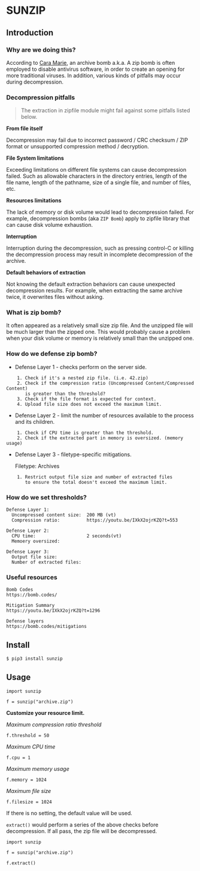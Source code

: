 # SUNZIP

## Introduction

### Why are we doing this?

According to [Cara Marie](https://youtu.be/IXkX2ojrKZQ?t=331), an archive bomb a.k.a. A zip bomb is often employed to disable antivirus software, in order to create an opening for more traditional viruses. In addition, various kinds of pitfalls may occur during decompression.

### Decompression pitfalls

> The extraction in zipfile module might fail against some pitfalls listed below.

**From file itself**
 
Decompression may fail due to incorrect password / CRC checksum / ZIP format or
unsupported compression method / decryption.

**File System limitations**
 
Exceeding limitations on different file systems can cause decompression failed.
Such as allowable characters in the directory entries, length of the file name,
length of the pathname, size of a single file, and number of files, etc.

**Resources limitations**
 
The lack of memory or disk volume would lead to decompression failed. 
For example, decompression bombs (aka `ZIP Bomb`) apply to zipfile library 
that can cause disk volume exhaustion.

**Interruption**
 
Interruption during the decompression, such as pressing control-C or killing the
decompression process may result in incomplete decompression of the archive.

**Default behaviors of extraction**

Not knowing the default extraction behaviors can cause unexpected decompression results.
For example, when extracting the same archive twice, it overwrites files without asking.

### What is zip bomb?
It often appeared as a relatively small size zip file. And the unzipped file will be much larger than the zipped one.
This would probably cause a problem when your disk volume or memory is relatively small than the unzipped one.

### How do we defense zip bomb?

* Defense Layer 1 - checks perform on the server side.

```
    1. Check if it's a nested zip file. (i.e. 42.zip)
    2. Check if the compression ratio (Uncompressed Content/Compressed Content) 
       is greater than the threshold?
    3. Check if the file format is expected for context.
    4. Upload file size does not exceed the maximum limit. 
```

* Defense Layer 2 - limit the number of resources available to the process and its children.

```
    1. Check if CPU time is greater than the threshold.
    2. Check if the extracted part in memory is oversized. (memory usage)
```
  
* Defense Layer 3 - filetype-specific mitigations.

  Filetype: Archives
```
    1. Restrict output file size and number of extracted files 
       to ensure the total doesn't exceed the maximum limit.
```

### How do we set thresholds?

  ```
  Defense Layer 1:
    Uncompressed content size:  200 MB (vt)
    Compression ratio:          https://youtu.be/IXkX2ojrKZQ?t=553
  
  Defense Layer 2:
    CPU time:                   2 seconds(vt)
    Memoery oversized:
    
  Defense Layer 3:
    Output file size:
    Number of extracted files:
  ```

### Useful resources

  ```
  Bomb Codes
  https://bomb.codes/
  
  Mitigation Summary
  https://youtu.be/IXkX2ojrKZQ?t=1296
  
  Defense layers
  https://bomb.codes/mitigations
  ```


## Install


```bash
$ pip3 install sunzip
```


## Usage

```python=
import sunzip

f = sunzip("archive.zip")
```


**Customize your resource limit.**

*Maximum compression ratio threshold*
```python=
f.threshold = 50
```
*Maximum CPU time*
```python=
f.cpu = 1
```
*Maximum memory usage*
```python=
f.memory = 1024
```
*Maximum file size*
```python=
f.filesize = 1024
```

If there is no setting, the default value will be used.

`extract()` would perform a series of the above checks before decompression. If all pass, the zip file will be decompressed.

```python=
import sunzip

f = sunzip("archive.zip")

f.extract()
```
